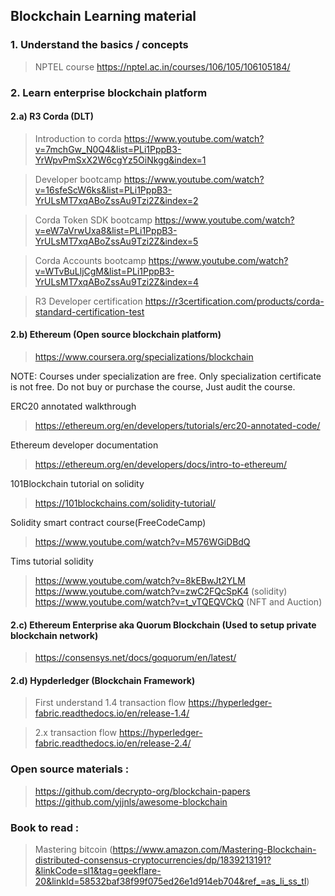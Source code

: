 

## Blockchain Learning material

### 1. Understand the basics / concepts

> NPTEL course 
https://nptel.ac.in/courses/106/105/106105184/


### 2. Learn enterprise blockchain platform


#### 2.a)  R3 Corda (DLT)
	
> Introduction to corda
			https://www.youtube.com/watch?v=7mchGw_N0Q4&list=PLi1PppB3-YrWpvPmSxX2W6cgYz5OiNkgg&index=1

> Developer bootcamp
			https://www.youtube.com/watch?v=16sfeScW6ks&list=PLi1PppB3-YrULsMT7xqABoZssAu9Tzi2Z&index=2

> Corda Token SDK bootcamp
			https://www.youtube.com/watch?v=eW7aVrwUxa8&list=PLi1PppB3-YrULsMT7xqABoZssAu9Tzi2Z&index=5

> Corda Accounts bootcamp
			https://www.youtube.com/watch?v=WTvBuLljCgM&list=PLi1PppB3-YrULsMT7xqABoZssAu9Tzi2Z&index=4


> R3 Developer certification
			https://r3certification.com/products/corda-standard-certification-test

#### 2.b) Ethereum (Open source blockchain platform)
		
> https://www.coursera.org/specializations/blockchain
		
NOTE: Courses under specialization are free. Only specialization certificate is not free. Do not buy or purchase the course, Just audit the course. 


ERC20 annotated walkthrough

> https://ethereum.org/en/developers/tutorials/erc20-annotated-code/

Ethereum developer documentation

> https://ethereum.org/en/developers/docs/intro-to-ethereum/

101Blockchain tutorial on solidity

> https://101blockchains.com/solidity-tutorial/

Solidity smart contract course(FreeCodeCamp)

> https://www.youtube.com/watch?v=M576WGiDBdQ

Tims tutorial solidity

> https://www.youtube.com/watch?v=8kEBwJt2YLM
> https://www.youtube.com/watch?v=zwC2FQcSpK4 (solidity)
> https://www.youtube.com/watch?v=t_vTQEQVCkQ (NFT and Auction)

		

#### 2.c) Ethereum Enterprise aka Quorum Blockchain (Used to setup private blockchain network)

> https://consensys.net/docs/goquorum/en/latest/
					
				
#### 2.d) Hypderledger (Blockchain Framework)
		
> First understand 1.4 transaction flow
  https://hyperledger-fabric.readthedocs.io/en/release-1.4/

> 2.x transaction flow
https://hyperledger-fabric.readthedocs.io/en/release-2.4/

			

### Open source materials : 

>	https://github.com/decrypto-org/blockchain-papers
	https://github.com/yjjnls/awesome-blockchain

### Book to read : 

>	Mastering bitcoin (https://www.amazon.com/Mastering-Blockchain-distributed-consensus-cryptocurrencies/dp/1839213191?&linkCode=sl1&tag=geekflare-20&linkId=58532baf38f99f075ed26e1d914eb704&ref_=as_li_ss_tl)


		